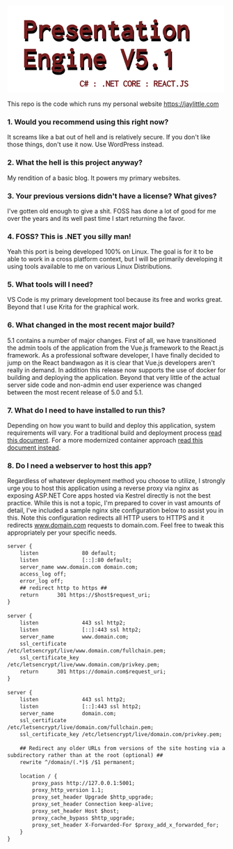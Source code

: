 ![Presentation Engine 5.1 Logo](./PEngine.Core.Web/wwwroot/images/system/pengine_logo5.webp)

This repo is the code which runs my personal website https://jaylittle.com

### 1. Would you recommend using this right now?

It screams like a bat out of hell and is relatively secure. If you don't like those things, don't use it now.  Use WordPress instead.

### 2. What the hell is this project anyway?

My rendition of a basic blog.  It powers my primary websites.

### 3. Your previous versions didn't have a license? What gives?

I've gotten old enough to give a shit. FOSS has done a lot of good for me over the years and its well past time I start returning the favor.

### 4. FOSS? This is .NET you silly man!

Yeah this port is being developed 100% on Linux.  The goal is for it to be able to work in a cross platform context, but I will be primarily developing it using tools available to me on various Linux Distributions.

### 5. What tools will I need?

VS Code is my primary development tool because its free and works great. Beyond that I use Krita for the graphical work.

### 6. What changed in the most recent major build?

5.1 contains a number of major changes.  First of all, we have transitioned the admin tools of the application from the Vue.js framework to the React.js framework.  As a professional software developer, I have finally decided to jump on the React bandwagon as it is clear that Vue.js developers aren't really in demand.  In addition this release now supports the use of docker for building and deploying the application.  Beyond that very little of the actual server side code and non-admin end user experience was changed between the most recent release of 5.0 and 5.1.

### 7. What do I need to have installed to run this?

Depending on how you want to build and deploy this application, system requirements will vary.  For a traditional build and deployment process [read this document](Docs/BUILD.md).  For a more modernized container approach [read this document instead](Docs/DOCKER.md).

### 8. Do I need a webserver to host this app?

Regardless of whatever deployment method you choose to utilize, I strongly urge you to host this application using a reverse proxy via nginx as exposing ASP.NET Core apps hosted via Kestrel directly is not the best practice.  While this is not a topic, I'm prepared to cover in vast amounts of detail, I've included a sample nginx site configuration below to assist you in this.  Note this configuration redirects all HTTP users to HTTPS and it redirects www.domain.com requests to domain.com.  Feel free to tweak this appropriately per your specific needs.

    server {
        listen              80 default;
        listen              [::]:80 default;
        server_name www.domain.com domain.com;
        access_log off;
        error_log off;
        ## redirect http to https ##
        return      301 https://$host$request_uri;
    }

    server {
        listen              443 ssl http2;
        listen              [::]:443 ssl http2;
        server_name         www.domain.com;
        ssl_certificate     /etc/letsencrypt/live/www.domain.com/fullchain.pem;
        ssl_certificate_key /etc/letsencrypt/live/www.domain.com/privkey.pem;
        return      301 https://domain.com$request_uri;
    }

    server {
        listen              443 ssl http2;
        listen              [::]:443 ssl http2;
        server_name         domain.com;
        ssl_certificate     /etc/letsencrypt/live/domain.com/fullchain.pem;
        ssl_certificate_key /etc/letsencrypt/live/domain.com/privkey.pem;

        ## Redirect any older URLs from versions of the site hosting via a subdirectory rather than at the root (optional) ##
        rewrite ^/domain/(.*)$ /$1 permanent;

        location / {
            proxy_pass http://127.0.0.1:5001;
            proxy_http_version 1.1;
            proxy_set_header Upgrade $http_upgrade;
            proxy_set_header Connection keep-alive;
            proxy_set_header Host $host;
            proxy_cache_bypass $http_upgrade;
            proxy_set_header X-Forwarded-For $proxy_add_x_forwarded_for;
        }
    }
